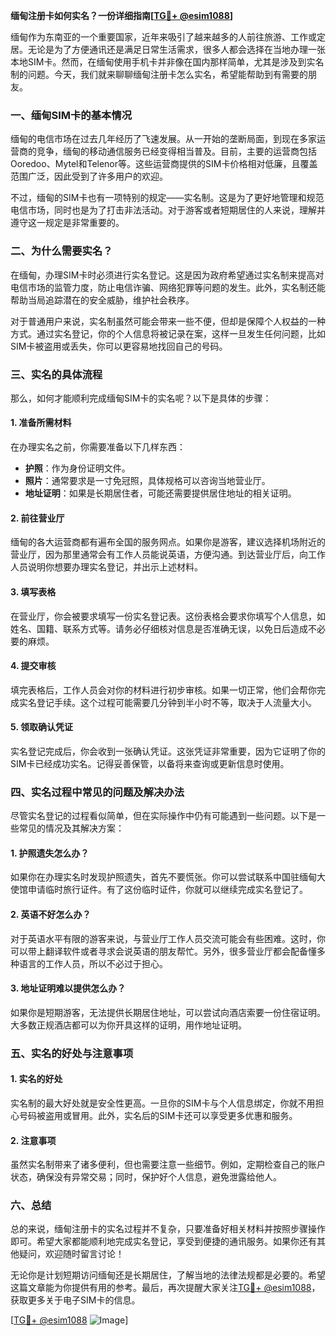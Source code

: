 **缅甸注册卡如何实名？一份详细指南[[TG💪+ @esim1088](https://t.me/s/esim1088)]**

缅甸作为东南亚的一个重要国家，近年来吸引了越来越多的人前往旅游、工作或定居。无论是为了方便通讯还是满足日常生活需求，很多人都会选择在当地办理一张本地SIM卡。然而，在缅甸使用手机卡并非像在国内那样简单，尤其是涉及到实名制的问题。今天，我们就来聊聊缅甸注册卡怎么实名，希望能帮助到有需要的朋友。

### 一、缅甸SIM卡的基本情况

缅甸的电信市场在过去几年经历了飞速发展。从一开始的垄断局面，到现在多家运营商的竞争，缅甸的移动通信服务已经变得相当普及。目前，主要的运营商包括Ooredoo、Mytel和Telenor等。这些运营商提供的SIM卡价格相对低廉，且覆盖范围广泛，因此受到了许多用户的欢迎。

不过，缅甸的SIM卡也有一项特别的规定——实名制。这是为了更好地管理和规范电信市场，同时也是为了打击非法活动。对于游客或者短期居住的人来说，理解并遵守这一规定是非常重要的。

### 二、为什么需要实名？

在缅甸，办理SIM卡时必须进行实名登记。这是因为政府希望通过实名制来提高对电信市场的监管力度，防止电信诈骗、网络犯罪等问题的发生。此外，实名制还能帮助当局追踪潜在的安全威胁，维护社会秩序。

对于普通用户来说，实名制虽然可能会带来一些不便，但却是保障个人权益的一种方式。通过实名登记，你的个人信息将被记录在案，这样一旦发生任何问题，比如SIM卡被盗用或丢失，你可以更容易地找回自己的号码。

### 三、实名的具体流程

那么，如何才能顺利完成缅甸SIM卡的实名呢？以下是具体的步骤：

#### 1. 准备所需材料

在办理实名之前，你需要准备以下几样东西：
- **护照**：作为身份证明文件。
- **照片**：通常要求是一寸免冠照，具体规格可以咨询当地营业厅。
- **地址证明**：如果是长期居住者，可能还需要提供居住地址的相关证明。

#### 2. 前往营业厅

缅甸的各大运营商都有遍布全国的服务网点。如果你是游客，建议选择机场附近的营业厅，因为那里通常会有工作人员能说英语，方便沟通。到达营业厅后，向工作人员说明你想要办理实名登记，并出示上述材料。

#### 3. 填写表格

在营业厅，你会被要求填写一份实名登记表。这份表格会要求你填写个人信息，如姓名、国籍、联系方式等。请务必仔细核对信息是否准确无误，以免日后造成不必要的麻烦。

#### 4. 提交审核

填完表格后，工作人员会对你的材料进行初步审核。如果一切正常，他们会帮你完成实名登记手续。这个过程可能需要几分钟到半小时不等，取决于人流量大小。

#### 5. 领取确认凭证

实名登记完成后，你会收到一张确认凭证。这张凭证非常重要，因为它证明了你的SIM卡已经成功实名。记得妥善保管，以备将来查询或更新信息时使用。

### 四、实名过程中常见的问题及解决办法

尽管实名登记的过程看似简单，但在实际操作中仍有可能遇到一些问题。以下是一些常见的情况及其解决方案：

#### 1. 护照遗失怎么办？

如果你在办理实名时发现护照遗失，首先不要慌张。你可以尝试联系中国驻缅甸大使馆申请临时旅行证件。有了这份临时证件，你就可以继续完成实名登记了。

#### 2. 英语不好怎么办？

对于英语水平有限的游客来说，与营业厅工作人员交流可能会有些困难。这时，你可以带上翻译软件或者寻求会说英语的朋友帮忙。另外，很多营业厅都会配备懂多种语言的工作人员，所以不必过于担心。

#### 3. 地址证明难以提供怎么办？

如果你是短期游客，无法提供长期居住地址，可以尝试向酒店索要一份住宿证明。大多数正规酒店都可以为你开具这样的证明，用作地址证明。

### 五、实名的好处与注意事项

#### 1. 实名的好处

实名制的最大好处就是安全性更高。一旦你的SIM卡与个人信息绑定，你就不用担心号码被盗用或冒用。此外，实名后的SIM卡还可以享受更多优惠和服务。

#### 2. 注意事项

虽然实名制带来了诸多便利，但也需要注意一些细节。例如，定期检查自己的账户状态，确保没有异常交易；同时，保护好个人信息，避免泄露给他人。

### 六、总结

总的来说，缅甸注册卡的实名过程并不复杂，只要准备好相关材料并按照步骤操作即可。希望大家都能顺利地完成实名登记，享受到便捷的通讯服务。如果你还有其他疑问，欢迎随时留言讨论！

无论你是计划短期访问缅甸还是长期居住，了解当地的法律法规都是必要的。希望这篇文章能为你提供有用的参考。最后，再次提醒大家关注[TG💪+ @esim1088](https://t.me/s/esim1088)，获取更多关于电子SIM卡的信息。

[[TG💪+ @esim1088](https://t.me/s/esim1088) ![Image](https://i.postimg.cc/4NQfJmqS/Snipaste-2025-05-13-00-14-12.png)]